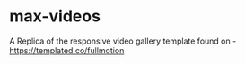 # max-videos
A Replica of the responsive video gallery template found on - https://templated.co/fullmotion
